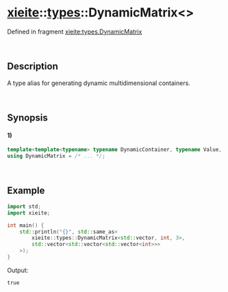 # [xieite](../../xieite.md)\:\:[types](../../types.md)\:\:DynamicMatrix\<\>
Defined in fragment [xieite:types.DynamicMatrix](../../../src/types/dynamic_matrix.cpp)

&nbsp;

## Description
A type alias for generating dynamic multidimensional containers.

&nbsp;

## Synopsis
#### 1)
```cpp
template<template<typename> typename DynamicContainer, typename Value, std::size_t dimensions>
using DynamicMatrix = /* ... */;
```

&nbsp;

## Example
```cpp
import std;
import xieite;

int main() {
    std::println("{}", std::same_as<
        xieite::types::DynamicMatrix<std::vector, int, 3>,
        std::vector<std::vector<std::vector<int>>>
    >);
}
```
Output:
```
true
```
